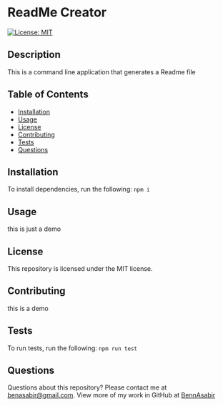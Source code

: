 # ReadMe Creator
[![License: MIT](https://img.shields.io/badge/License-MIT-yellow.svg)](https://opensource.org/licenses/MIT)
## Description
This is a command line application that generates a Readme file
## Table of Contents
* [Installation](#installation)
* [Usage](#usage)
* [License](#license)
* [Contributing](#contributing)
* [Tests](#tests)
* [Questions](#questions)
## Installation
To install dependencies, run the following:
`
npm i
`
## Usage
this is just a demo
## License
This repository is licensed under the MIT license.
## Contributing
this is a demo
## Tests
To run tests, run the following:
`
npm run test
`
## Questions
Questions about this repository? Please contact me at [benasabir@gmail.com](mailto:benasabir@gmail.com). View more of my work in GitHub at [BennAsabir](https://github.com/BennAsabir) 
